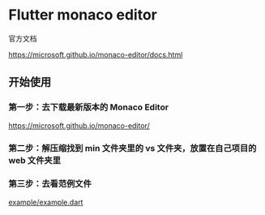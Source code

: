 # Flutter monaco editor

官方文档

https://microsoft.github.io/monaco-editor/docs.html

## 开始使用

### 第一步：去下载最新版本的 Monaco Editor

https://microsoft.github.io/monaco-editor/

### 第二步：解压缩找到 min 文件夹里的 vs 文件夹，放置在自己项目的 web 文件夹里

### 第三步：去看范例文件

[example/example.dart](https://github.com/Hua777/flutter_monaco_editor/blob/master/example/example.dart)